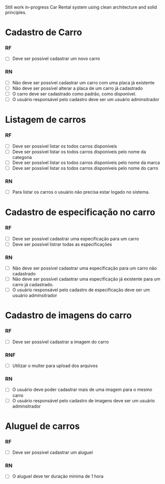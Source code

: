 Still work in-progress Car Rental system using clean architecture and solid principles.

# Cadastro de Carro
### RF
- [ ] Deve ser possível cadastrar um novo carro

### RN
- [ ] Não deve ser possível cadastrar um carro com uma placa já existente
- [ ] Não deve ser possível alterar a placa de um carro já cadastrado
- [ ] O carro deve ser cadastrado como padrão, como disponível.
- [ ] O usuário responsável pelo cadastro deve ser um usuário adminsitrador
# Listagem de carros
### RF
- [ ] Deve ser possível listar os todos carros disponíveis
- [ ] Deve ser possível listar os todos carros disponíveis pelo nome da categoria
- [ ] Deve ser possível listar os todos carros disponíveis pelo nome da marca
- [ ] Deve ser possível listar os todos carros disponíveis pelo nome do carro  

### RN
- [ ] Para listar os carros o usuário não precisa estar logado no sistema.

# Cadastro de especificação no carro
### RF
- [ ] Deve ser possível cadastrar uma especificação para um carro
- [ ] Deve ser possível listrar todas as especificações

### RN
- [ ] Não deve ser possível cadastrar uma especificação para um carro não cadastrado
- [ ] Não deve ser possível cadastrar uma especificação já existente para um carro já cadastrado.
- [ ] O usuário responsável pelo cadastro de especificação deve ser um usuário adminsitrador

# Cadastro de imagens do carro
### RF
- [ ] Deve ser possível cadastrar a imagem do carro

### RNF
- [ ] Utilizar o multer para upload dos arquivos

### RN
- [ ] O usuário deve poder cadastrar mais de uma imagem para o mesmo carro
- [ ] O usuário responsável pelo cadastro de imagens deve ser um usuário adminsitrador
# Aluguel de carros
### RF
- [ ] Deve ser possível cadastrar um aluguel
### RN
- [ ] O aluguel deve ter duração mínima de 1 hora
